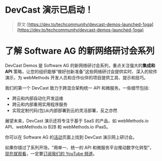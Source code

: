 # DevCast 演示已启动！

> 原文:[https://dev.to/techcommunity/devcast-demos-launched-1oga](https://dev.to/techcommunity/devcast-demos-launched-1oga)

# [](#get-to-know-software-ags-new-webinar-series)了解 Software AG 的新网络研讨会系列

DevCast Demos 是 Software AG 的新网络研讨会系列，重点关注强大的**集成和 API** 策略，让您的组织能够“做好创新准备”这些网络研讨会提供实时、深入的软件演示，为 webMethods 开发人员和合作伙伴的项目提供工具、提示和技巧。

我们的第一个 DevCast 致力于跨混合架构统一 API 和微服务。一些细节包括:

*   跨云和内部自动化开发运维
*   跨云和内部重用实用程序服务
*   实现定制代码(包)从内部部署到云的灵活部署，反之亦然

展望未来，DevCast 演示还将专注于基于 SaaS 的产品，如 webMethods.io API、webMethods.io B2B 和 webMethods.io iPaaS。

你可以在 Software AG 的[活动](https://www.softwareag.com/corporate/company/events/default.html)页面上找到 DevCast 演示网上研讨会。

如果你错过了系列开场，“用单一、统一的 API 和微服务平台推动数字化转型”，[现在就观看](https://www.youtube.com/watch?v=liTEXI0dxWs&list=PL3HwmrSYjxiMsxqulgV8PxJY9flm8EC8K)，一定要[订阅我们的 YouTube 频道](https://www.youtube.com/channel/UCWWOU4CbwPwkWtntoM0jlug)。